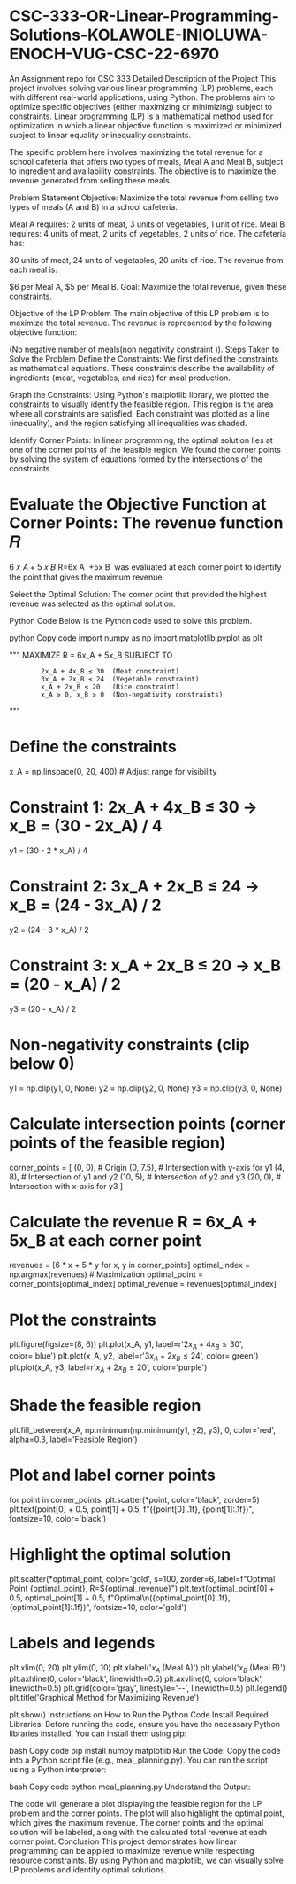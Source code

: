 # CSC-333-OR-Linear-Programming-Solutions-KOLAWOLE-INIOLUWA-ENOCH-VUG-CSC-22-6970
An Assignment repo for CSC 333 
Detailed Description of the Project
This project involves solving various linear programming (LP) problems, each with different real-world applications, using Python. The problems aim to optimize specific objectives (either maximizing or minimizing) subject to constraints. Linear programming (LP) is a mathematical method used for optimization in which a linear objective function is maximized or minimized subject to linear equality or inequality constraints.

The specific problem here involves maximizing the total revenue for a school cafeteria that offers two types of meals, Meal A and Meal B, subject to ingredient and availability constraints. The objective is to maximize the revenue generated from selling these meals.

Problem Statement
Objective:
Maximize the total revenue from selling two types of meals (A and B) in a school cafeteria.

Meal A requires:
2 units of meat,
3 units of vegetables,
1 unit of rice.
Meal B requires:
4 units of meat,
2 units of vegetables,
2 units of rice.
The cafeteria has:

30 units of meat,
24 units of vegetables,
20 units of rice.
The revenue from each meal is:

$6 per Meal A,
$5 per Meal B.
Goal: Maximize the total revenue, given these constraints.

Objective of the LP Problem
The main objective of this LP problem is to maximize the total revenue. The revenue is represented by the following objective function:



(No negative number of meals(non negativity constraint )).
Steps Taken to Solve the Problem
Define the Constraints: We first defined the constraints as mathematical equations. These constraints describe the availability of ingredients (meat, vegetables, and rice) for meal production.

Graph the Constraints: Using Python's matplotlib library, we plotted the constraints to visually identify the feasible region. This region is the area where all constraints are satisfied. Each constraint was plotted as a line (inequality), and the region satisfying all inequalities was shaded.

Identify Corner Points: In linear programming, the optimal solution lies at one of the corner points of the feasible region. We found the corner points by solving the system of equations formed by the intersections of the constraints.

Evaluate the Objective Function at Corner Points: The revenue function 
𝑅
=
6
𝑥
𝐴
+
5
𝑥
𝐵
R=6x 
A
​
 +5x 
B
​
  was evaluated at each corner point to identify the point that gives the maximum revenue.

Select the Optimal Solution: The corner point that provided the highest revenue was selected as the optimal solution.

Python Code
Below is the Python code used to solve this problem.

python
Copy code
import numpy as np
import matplotlib.pyplot as plt

"""
MAXIMIZE
            R = 6x_A + 5x_B
SUBJECT TO

            2x_A + 4x_B ≤ 30  (Meat constraint)
            3x_A + 2x_B ≤ 24  (Vegetable constraint)
            x_A + 2x_B ≤ 20   (Rice constraint)
            x_A ≥ 0, x_B ≥ 0  (Non-negativity constraints)
"""

# Define the constraints
x_A = np.linspace(0, 20, 400)  # Adjust range for visibility

# Constraint 1: 2x_A + 4x_B ≤ 30 → x_B = (30 - 2x_A) / 4
y1 = (30 - 2 * x_A) / 4

# Constraint 2: 3x_A + 2x_B ≤ 24 → x_B = (24 - 3x_A) / 2
y2 = (24 - 3 * x_A) / 2

# Constraint 3: x_A + 2x_B ≤ 20 → x_B = (20 - x_A) / 2
y3 = (20 - x_A) / 2

# Non-negativity constraints (clip below 0)
y1 = np.clip(y1, 0, None)
y2 = np.clip(y2, 0, None)
y3 = np.clip(y3, 0, None)

# Calculate intersection points (corner points of the feasible region)
corner_points = [
    (0, 0),  # Origin
    (0, 7.5),  # Intersection with y-axis for y1
    (4, 8),  # Intersection of y1 and y2
    (10, 5),  # Intersection of y2 and y3
    (20, 0),  # Intersection with x-axis for y3
]

# Calculate the revenue R = 6x_A + 5x_B at each corner point
revenues = [6 * x + 5 * y for x, y in corner_points]
optimal_index = np.argmax(revenues)  # Maximization
optimal_point = corner_points[optimal_index]
optimal_revenue = revenues[optimal_index]

# Plot the constraints
plt.figure(figsize=(8, 6))
plt.plot(x_A, y1, label=r'$2x_A + 4x_B \leq 30$', color='blue')
plt.plot(x_A, y2, label=r'$3x_A + 2x_B \leq 24$', color='green')
plt.plot(x_A, y3, label=r'$x_A + 2x_B \leq 20$', color='purple')

# Shade the feasible region
plt.fill_between(x_A, np.minimum(np.minimum(y1, y2), y3), 0, color='red', alpha=0.3, label='Feasible Region')

# Plot and label corner points
for point in corner_points:
    plt.scatter(*point, color='black', zorder=5)
    plt.text(point[0] + 0.5, point[1] + 0.5, f"({point[0]:.1f}, {point[1]:.1f})", fontsize=10, color='black')

# Highlight the optimal solution
plt.scatter(*optimal_point, color='gold', s=100, zorder=6, label=f"Optimal Point {optimal_point}, R=${optimal_revenue}")
plt.text(optimal_point[0] + 0.5, optimal_point[1] + 0.5, f"Optimal\n({optimal_point[0]:.1f}, {optimal_point[1]:.1f})", 
         fontsize=10, color='gold')

# Labels and legends
plt.xlim(0, 20)
plt.ylim(0, 10)
plt.xlabel('$x_A$ (Meal A)')
plt.ylabel('$x_B$ (Meal B)')
plt.axhline(0, color='black', linewidth=0.5)
plt.axvline(0, color='black', linewidth=0.5)
plt.grid(color='gray', linestyle='--', linewidth=0.5)
plt.legend()
plt.title('Graphical Method for Maximizing Revenue')

plt.show()
Instructions on How to Run the Python Code
Install Required Libraries: Before running the code, ensure you have the necessary Python libraries installed. You can install them using pip:

bash
Copy code
pip install numpy matplotlib
Run the Code: Copy the code into a Python script file (e.g., meal_planning.py). You can run the script using a Python interpreter:

bash
Copy code
python meal_planning.py
Understand the Output:

The code will generate a plot displaying the feasible region for the LP problem and the corner points.
The plot will also highlight the optimal point, which gives the maximum revenue.
The corner points and the optimal solution will be labeled, along with the calculated total revenue at each corner point.
Conclusion
This project demonstrates how linear programming can be applied to maximize revenue while respecting resource constraints. By using Python and matplotlib, we can visually solve LP problems and identify optimal solutions.
